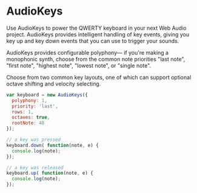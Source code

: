# AudioKeys

Use AudioKeys to power the QWERTY keyboard in your next Web Audio project. AudioKeys provides intelligent handling of key events, giving you key up and key down events that you can use to trigger your sounds.

AudioKeys provides configurable polyphony— if you're making a monophonic synth, choose from the common note priorities "last note", "first note", "highest note", "lowest note", or "single note".

Choose from two common key layouts, one of which can support optional octave shifting and velocity selecting.

```javascript
var keyboard = new AudioKeys({
  polyphony: 1,
  priority: 'last',
  rows: 1,
  octaves: true,
  rootNote: 48
});

// a key was pressed
keyboard.down( function(note, e) {
  console.log(note);
});

// a key was released
keyboard.up( function(note, e) {
  console.log(note);
});
```
